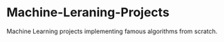 # Machine-Leraning-Projects
 Machine Learning projects implementing famous algorithms from scratch.
